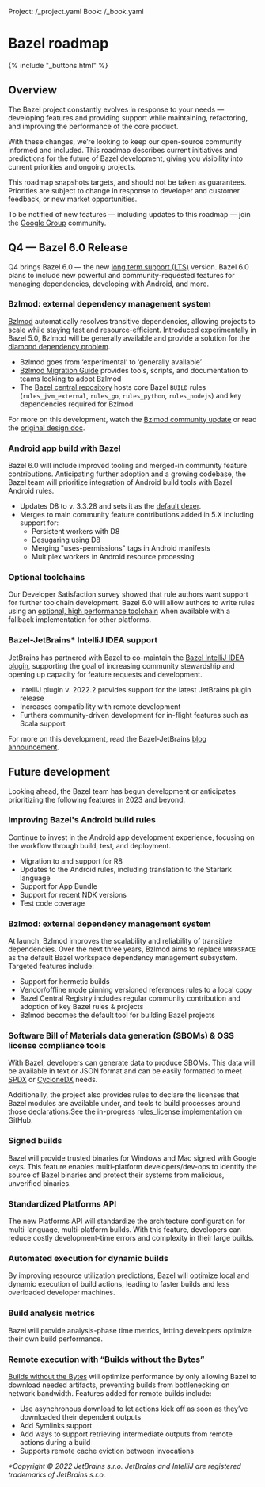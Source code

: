Project: /_project.yaml
Book: /_book.yaml
# Bazel roadmap

{% include "_buttons.html" %}

## Overview

The Bazel project constantly evolves in response to your needs — developing features and providing support while maintaining, refactoring, and improving the performance of the core product.

With these changes, we’re looking to keep our open-source community informed and included. This roadmap describes current initiatives and predictions for the future of Bazel development, giving you visibility into current priorities and ongoing projects.

This roadmap snapshots targets, and should not be taken as guarantees. Priorities are subject to change in response to developer and customer feedback, or new market opportunities.

To be notified of new features — including updates to this roadmap — join the [Google Group](https://groups.google.com/g/bazel-discuss) community.

## Q4 — Bazel 6.0 Release

Q4 brings Bazel 6.0 — the new [long term support (LTS)](https://bazel.build/release/versioning) version. Bazel 6.0 plans to include new powerful and community-requested features for managing dependencies, developing with Android, and more.

### Bzlmod: external dependency management system

[Bzlmod](https://bazel.build/docs/bzlmod) automatically resolves transitive dependencies, allowing projects to scale while staying fast and resource-efficient. Introduced experimentally in Bazel 5.0, Bzlmod will be generally available and  provide a solution for the [diamond dependency problem](https://docs.google.com/document/d/1moQfNcEIttsk6vYanNKIy3ZuK53hQUFq1b1r0rmsYVg/edit#heading=h.lgyp7ubwxmjc).

*   Bzlmod goes from ‘experimental’ to ‘generally available’
*   [Bzlmod Migration Guide](https://docs.google.com/document/d/1JtXIVnXyFZ4bmbiBCr5gsTH4-opZAFf5DMMb-54kES0/edit?usp=gmail) provides tools, scripts, and documentation to teams looking to adopt Bzlmod
*   The [Bazel central repository](https://github.com/bazelbuild/bazel-central-registry) hosts core Bazel `BUILD` rules (`rules_jvm_external`, `rules_go`, `rules_python`, `rules_nodejs`) and key dependencies required for Bzlmod

For more on this development, watch the [Bzlmod community update](https://www.youtube.com/watch?v=MuW5XNcFukE) or read the [original design doc](https://docs.google.com/document/d/1moQfNcEIttsk6vYanNKIy3ZuK53hQUFq1b1r0rmsYVg/edit#heading=h.lgyp7ubwxmjc).

### Android app build with Bazel

Bazel 6.0 will include improved tooling and merged-in community feature contributions. Anticipating further adoption and a growing codebase, the Bazel team will prioritize integration of Android build tools with Bazel Android rules.

*   Updates D8 to v. 3.3.28 and sets it as the [default dexer](https://github.com/bazelbuild/bazel/issues/10240).
*   Merges to main community feature contributions added in 5.X including support for:
    *   Persistent workers with D8
    *   Desugaring using D8
    *   Merging "uses-permissions" tags in Android manifests
    *   Multiplex workers in Android resource processing

### Optional toolchains

Our Developer Satisfaction survey showed that rule authors want support for further toolchain development. Bazel 6.0 will allow authors to write rules using an [optional, high performance toolchain](https://bazel.build/docs/toolchains#optional-toolchains) when available with a fallback implementation for other platforms.

### Bazel-JetBrains\* IntelliJ IDEA support

JetBrains has partnered with Bazel to co-maintain the [Bazel IntelliJ IDEA plugin](https://plugins.jetbrains.com/plugin/8609-bazel), supporting the goal of increasing community stewardship and opening up capacity for feature requests and development.

*   IntelliJ plugin v. 2022.2 provides support for the latest JetBrains plugin release
*   Increases compatibility with remote development
*   Furthers community-driven development for in-flight features such as Scala support

For more on this development, read the Bazel-JetBrains [blog announcement](https://blog.bazel.build/2022/07/11/Bazel-IntelliJ-Update.html).

## Future development

Looking ahead, the Bazel team has begun development or anticipates prioritizing the following features in 2023 and beyond.

### Improving Bazel's Android build rules

Continue to invest in the Android app development experience, focusing on the workflow through build, test, and deployment.

*   Migration to and support for R8
*   Updates to the Android rules, including translation to the Starlark language
*   Support for App Bundle
*   Support for recent NDK versions
*   Test code coverage

### Bzlmod: external dependency management system

At launch, Bzlmod improves the scalability and reliability of transitive dependencies. Over the next three years, Bzlmod aims to replace `WORKSPACE` as the default Bazel workspace dependency management subsystem. Targeted features include:

*   Support for hermetic builds
*   Vendor/offline mode pinning versioned references rules to a local copy
*   Bazel Central Registry includes regular community contribution and adoption of key Bazel rules & projects
*   Bzlmod becomes the default tool for building Bazel projects

### Software Bill of Materials data generation (SBOMs) & OSS license compliance tools

With Bazel, developers can generate data to produce SBOMs. This data will be available in text or JSON format and can be easily formatted to meet [SPDX](https://spdx.dev/specifications/) or [CycloneDX](https://cyclonedx.org/specification/overview/) needs.

Additionally, the project also provides rules to declare the licenses that Bazel modules are available under, and tools to build processes around those declarations.See the in-progress [rules_license implementation](https://github.com/bazelbuild/rules_license) on GitHub.

### Signed builds

Bazel will provide trusted binaries for Windows and Mac signed with Google keys. This feature enables multi-platform developers/dev-ops to identify the source of Bazel binaries and protect their systems from malicious, unverified binaries.

### Standardized Platforms API

The new Platforms API will standardize the architecture configuration for multi-language, multi-platform builds. With this feature, developers can reduce costly development-time errors and complexity in their large builds.

### Automated execution for dynamic builds

By improving resource utilization predictions, Bazel will optimize local and dynamic
execution of build actions, leading to faster builds and less overloaded developer machines.

### Build analysis metrics

Bazel will provide analysis-phase time metrics, letting developers optimize their own build performance.

### Remote execution with “Builds without the Bytes”

[Builds without the Bytes](https://github.com/bazelbuild/bazel/issues/6862) will optimize performance by only allowing Bazel to download needed artifacts, preventing builds from bottlenecking on network bandwidth. Features added for remote builds include:

-   Use asynchronous download to let actions kick off as soon as they’ve downloaded their dependent outputs
-   Add Symlinks support
-   Add ways to support retrieving intermediate outputs from remote actions during a build
-   Supports remote cache eviction between invocations

_\*Copyright © 2022 JetBrains s.r.o. JetBrains and IntelliJ are registered trademarks of JetBrains s.r.o._
